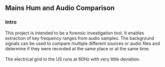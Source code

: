 ## Mains Hum and Audio Comparison
### Intro
This project is intended to be a forensic investigation tool. It enables extraction of key frequency ranges from audio samples. The background signals can be used to compare multiple different sources or audio files and determine if they were recorded at the same place or at the same time.
<br/><br/>
The electrical grid in the US runs at 60Hz with very little deviation.
